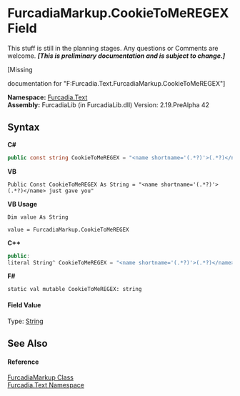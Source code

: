 # FurcadiaMarkup.CookieToMeREGEX Field
This stuff is still in the planning stages. Any questions or Comments are welcome. _**\[This is preliminary documentation and is subject to change.\]**_

\[Missing <summary> documentation for "F:Furcadia.Text.FurcadiaMarkup.CookieToMeREGEX"\]

**Namespace:**&nbsp;<a href="N_Furcadia_Text">Furcadia.Text</a><br />**Assembly:**&nbsp;FurcadiaLib (in FurcadiaLib.dll) Version: 2.19.PreAlpha 42

## Syntax

**C#**<br />
``` C#
public const string CookieToMeREGEX = "<name shortname='(.*?)'>(.*?)</name> just gave you"
```

**VB**<br />
``` VB
Public Const CookieToMeREGEX As String = "<name shortname='(.*?)'>(.*?)</name> just gave you"
```

**VB Usage**<br />
``` VB Usage
Dim value As String

value = FurcadiaMarkup.CookieToMeREGEX

```

**C++**<br />
``` C++
public:
literal String^ CookieToMeREGEX = "<name shortname='(.*?)'>(.*?)</name> just gave you"
```

**F#**<br />
``` F#
static val mutable CookieToMeREGEX: string
```


#### Field Value
Type: <a href="http://msdn2.microsoft.com/en-us/library/s1wwdcbf" target="_blank">String</a>

## See Also


#### Reference
<a href="T_Furcadia_Text_FurcadiaMarkup">FurcadiaMarkup Class</a><br /><a href="N_Furcadia_Text">Furcadia.Text Namespace</a><br />